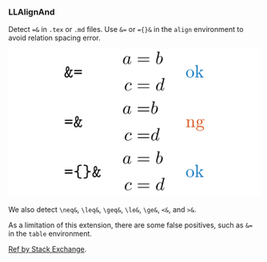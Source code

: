 <!-- markdownlint-disable MD041 -->
<!-- detect `=&`, `\leq&`, `\geq&`, etc. -->

### LLAlignAnd

Detect `=&` in `.tex` or `.md` files.
Use `&=` or `={}&` in the `align` environment to avoid relation spacing error.

![rules/LLAlignAnd](rules/LLAlignAnd/LLAlignAnd.png)

We also detect `\neq&`, `\leq&`, `\geq&`, `\le&`, `\ge&`, `<&`, and `>&`.

As a limitation of this extension, there are some false positives, such as `&=` in the `table` environment.

[Ref by Stack Exchange](https://tex.stackexchange.com/questions/41074/relation-spacing-error-using-in-aligned-equations).
